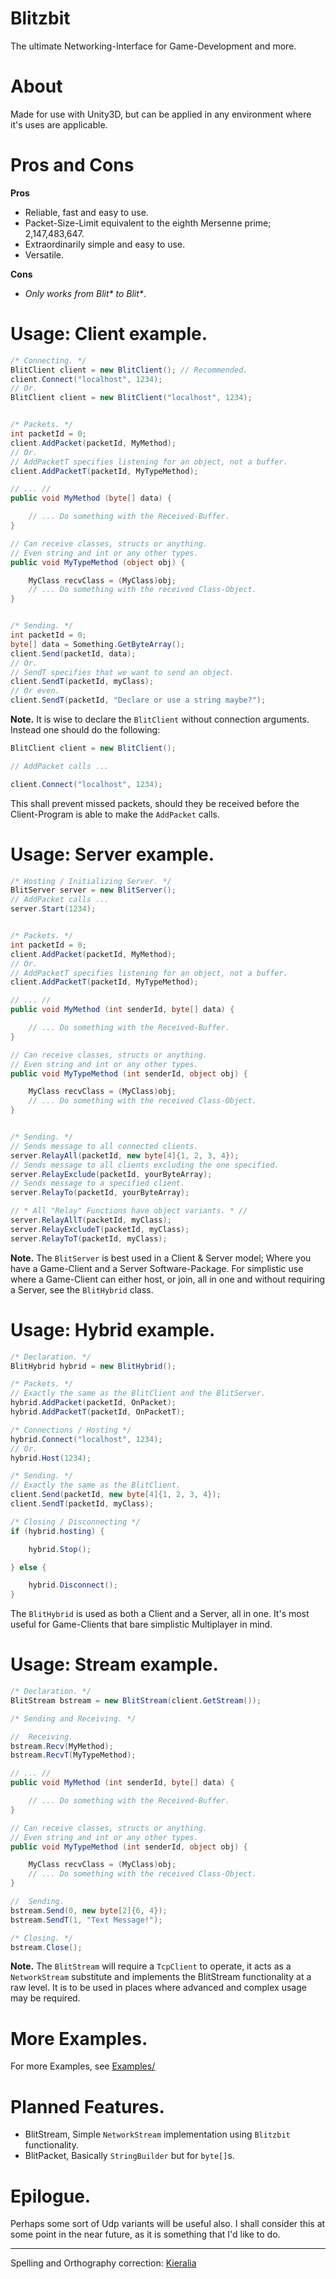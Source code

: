 # Blitzbit
The ultimate Networking-Interface for Game-Development and more.

# About
Made for use with Unity3D, but can be applied in any environment where it's uses are applicable.

# Pros and Cons
**Pros**
- Reliable, fast and easy to use.
- Packet-Size-Limit equivalent to the eighth Mersenne prime; 2,147,483,647.
- Extraordinarily simple and easy to use.
- Versatile.

**Cons**
- *Only works from Blit\* to Blit\**.

# Usage: Client example.

```cs
/* Connecting. */
BlitClient client = new BlitClient(); // Recommended.
client.Connect("localhost", 1234);
// Or.
BlitClient client = new BlitClient("localhost", 1234);


/* Packets. */
int packetId = 0;
client.AddPacket(packetId, MyMethod);
// Or.
// AddPacketT specifies listening for an object, not a buffer.
client.AddPacketT(packetId, MyTypeMethod);

// ... //
public void MyMethod (byte[] data) {

    // ... Do something with the Received-Buffer.
}

// Can receive classes, structs or anything.
// Even string and int or any other types.
public void MyTypeMethod (object obj) {

    MyClass recvClass = (MyClass)obj;
    // ... Do something with the received Class-Object.
}


/* Sending. */
int packetId = 0;
byte[] data = Something.GetByteArray();
client.Send(packetId, data);
// Or.
// SendT specifies that we want to send an object.
client.SendT(packetId, myClass);
// Or even.
client.SendT(packetId, "Declare or use a string maybe?");
```

**Note.**
It is wise to declare the `BlitClient` without connection arguments.
Instead one should do the following:

```cs
BlitClient client = new BlitClient();

// AddPacket calls ...

client.Connect("localhost", 1234);
```

This shall prevent missed packets, should they be received before the Client-Program is able to make the `AddPacket` calls.

# Usage: Server example.

```cs
/* Hosting / Initializing Server. */
BlitServer server = new BlitServer();
// AddPacket calls ...
server.Start(1234);


/* Packets. */
int packetId = 0;
client.AddPacket(packetId, MyMethod);
// Or.
// AddPacketT specifies listening for an object, not a buffer.
client.AddPacketT(packetId, MyTypeMethod);

// ... //
public void MyMethod (int senderId, byte[] data) {

    // ... Do something with the Received-Buffer.
}

// Can receive classes, structs or anything.
// Even string and int or any other types.
public void MyTypeMethod (int senderId, object obj) {

    MyClass recvClass = (MyClass)obj;
    // ... Do something with the received Class-Object.
}


/* Sending. */
// Sends message to all connected clients.
server.RelayAll(packetId, new byte[4]{1, 2, 3, 4});
// Sends message to all clients excluding the one specified.
server.RelayExclude(packetId, yourByteArray);
// Sends message to a specified client.
server.RelayTo(packetId, yourByteArray);

// * All "Relay" Functions have object variants. * //
server.RelayAllT(packetId, myClass);
server.RelayExcludeT(packetId, myClass);
server.RelayToT(packetId, myClass);
```

**Note.**
The `BlitServer` is best used in a Client & Server model; Where you have a Game-Client and a Server Software-Package.
For simplistic use where a Game-Client can either host, or join, all in one and without requiring a Server, see the `BlitHybrid` class.

# Usage: Hybrid example.

```cs
/* Declaration. */
BlitHybrid hybrid = new BlitHybrid();

/* Packets. */
// Exactly the same as the BlitClient and the BlitServer.
hybrid.AddPacket(packetId, OnPacket);
hybrid.AddPacketT(packetId, OnPacketT);

/* Connections / Hosting */
hybrid.Connect("localhost", 1234);
// Or.
hybrid.Host(1234);

/* Sending. */
// Exactly the same as the BlitClient.
client.Send(packetId, new byte[4]{1, 2, 3, 4});
client.SendT(packetId, myClass);

/* Closing / Disconnecting */
if (hybrid.hosting) {

    hybrid.Stop();

} else {

    hybrid.Disconnect();
}
```

The `BlitHybrid` is used as both a Client and a Server, all in one.
It's most useful for Game-Clients that bare simplistic Multiplayer in mind.

# Usage: Stream example.

```cs
/* Declaration. */
BlitStream bstream = new BlitStream(client.GetStream());

/* Sending and Receiving. */

//  Receiving.
bstream.Recv(MyMethod);
bstream.RecvT(MyTypeMethod);

// ... //
public void MyMethod (int senderId, byte[] data) {

    // ... Do something with the Received-Buffer.
}

// Can receive classes, structs or anything.
// Even string and int or any other types.
public void MyTypeMethod (int senderId, object obj) {

    MyClass recvClass = (MyClass)obj;
    // ... Do something with the received Class-Object.
}

//  Sending.
bstream.Send(0, new byte[2]{6, 4});
bstream.SendT(1, "Text Message!");

/* Closing. */
bstream.Close();
```

**Note.**
The `BlitStream` will require a `TcpClient` to operate, it acts as a `NetworkStream` substitute and implements the BlitStream functionality at a raw level.
It is to be used in places where advanced and complex usage may be required. 

# More Examples.

For more Examples, see [Examples/](https://github.com/harroo/Blitzbit/tree/main/Examples)

# Planned Features.

- BlitStream, Simple `NetworkStream` implementation using `Blitzbit` functionality.
- BlitPacket, Basically `StringBuilder` but for `byte[]`s.

# Epilogue.

Perhaps some sort of Udp variants will be useful also.
I shall consider this at some point in the near future, as it is something that I'd like to do.

---

Spelling and Orthography correction: [Kieralia](https://github.com/kieralia)
